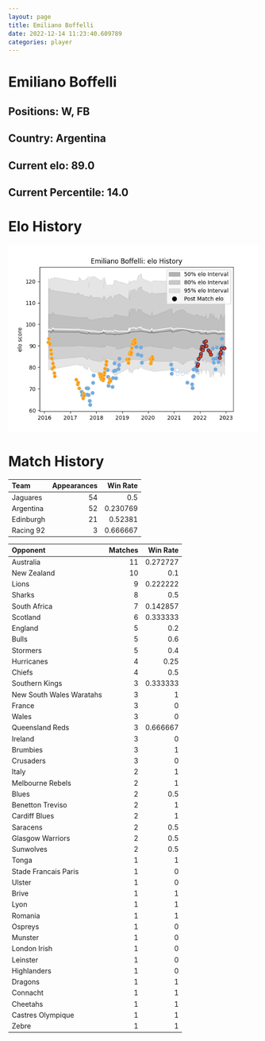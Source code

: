 ```yaml
---  
layout: page  
title: Emiliano Boffelli  
date: 2022-12-14 11:23:40.609789  
categories: player  
---
```

# Emiliano Boffelli

## Positions: W, FB

## Country: Argentina

## Current elo: 89.0

## Current Percentile: 14.0

# Elo History


![elo history](history_EmilianoBoffelli.png)
# Match History


| Team      |   Appearances |   Win Rate |
|:----------|--------------:|-----------:|
| Jaguares  |            54 |   0.5      |
| Argentina |            52 |   0.230769 |
| Edinburgh |            21 |   0.52381  |
| Racing 92 |             3 |   0.666667 |

| Opponent                 |   Matches |   Win Rate |
|:-------------------------|----------:|-----------:|
| Australia                |        11 |   0.272727 |
| New Zealand              |        10 |   0.1      |
| Lions                    |         9 |   0.222222 |
| Sharks                   |         8 |   0.5      |
| South Africa             |         7 |   0.142857 |
| Scotland                 |         6 |   0.333333 |
| England                  |         5 |   0.2      |
| Bulls                    |         5 |   0.6      |
| Stormers                 |         5 |   0.4      |
| Hurricanes               |         4 |   0.25     |
| Chiefs                   |         4 |   0.5      |
| Southern Kings           |         3 |   0.333333 |
| New South Wales Waratahs |         3 |   1        |
| France                   |         3 |   0        |
| Wales                    |         3 |   0        |
| Queensland Reds          |         3 |   0.666667 |
| Ireland                  |         3 |   0        |
| Brumbies                 |         3 |   1        |
| Crusaders                |         3 |   0        |
| Italy                    |         2 |   1        |
| Melbourne Rebels         |         2 |   1        |
| Blues                    |         2 |   0.5      |
| Benetton Treviso         |         2 |   1        |
| Cardiff Blues            |         2 |   1        |
| Saracens                 |         2 |   0.5      |
| Glasgow Warriors         |         2 |   0.5      |
| Sunwolves                |         2 |   0.5      |
| Tonga                    |         1 |   1        |
| Stade Francais Paris     |         1 |   0        |
| Ulster                   |         1 |   0        |
| Brive                    |         1 |   1        |
| Lyon                     |         1 |   1        |
| Romania                  |         1 |   1        |
| Ospreys                  |         1 |   0        |
| Munster                  |         1 |   0        |
| London Irish             |         1 |   0        |
| Leinster                 |         1 |   0        |
| Highlanders              |         1 |   0        |
| Dragons                  |         1 |   1        |
| Connacht                 |         1 |   1        |
| Cheetahs                 |         1 |   1        |
| Castres Olympique        |         1 |   1        |
| Zebre                    |         1 |   1        |